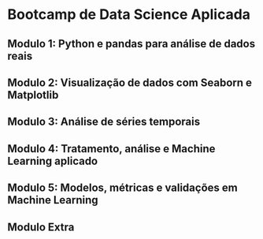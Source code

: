 
# Bootcamp de Data Science Aplicada

## Modulo 1: Python e pandas para análise de dados reais

## Modulo 2: Visualização de dados com Seaborn e Matplotlib

## Modulo 3: Análise de séries temporais

## Modulo 4: Tratamento, análise e Machine Learning aplicado

## Modulo 5: Modelos, métricas e validações em Machine Learning

## Modulo Extra
